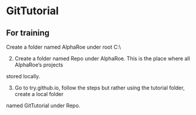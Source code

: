 # GitTutorial
For training
--------------------------------------------------------------------
Create a folder named AlphaRoe under root C:\

2. Create a folder named Repo under AlphaRoe. This is the place where all AlphaRoe’s projects

stored locally.

3. Go to try.github.io, follow the steps but rather using the tutorial folder, create a local folder

named GitTutorial under Repo.
